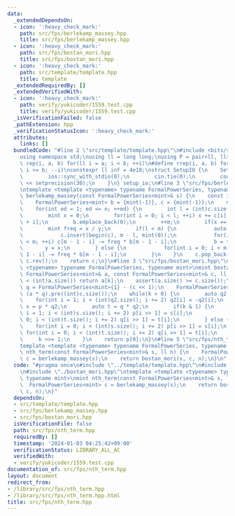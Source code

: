 ```yaml
---
data:
  _extendedDependsOn:
  - icon: ':heavy_check_mark:'
    path: src/fps/berlekamp_massey.hpp
    title: src/fps/berlekamp_massey.hpp
  - icon: ':heavy_check_mark:'
    path: src/fps/bostan_mori.hpp
    title: src/fps/bostan_mori.hpp
  - icon: ':heavy_check_mark:'
    path: src/template/template.hpp
    title: template
  _extendedRequiredBy: []
  _extendedVerifiedWith:
  - icon: ':heavy_check_mark:'
    path: verify/yukicoder/1559.test.cpp
    title: verify/yukicoder/1559.test.cpp
  _isVerificationFailed: false
  _pathExtension: hpp
  _verificationStatusIcon: ':heavy_check_mark:'
  attributes:
    links: []
  bundledCode: "#line 2 \"src/template/template.hpp\"\n#include <bits/stdc++.h>\n\
    using namespace std;\nusing ll = long long;\nusing P = pair<ll, ll>;\n#define\
    \ rep(i, a, b) for(ll i = a; i < b; ++i)\n#define rrep(i, a, b) for(ll i = a;\
    \ i >= b; --i)\nconstexpr ll inf = 4e18;\nstruct SetupIO {\n    SetupIO() {\n\
    \        ios::sync_with_stdio(0);\n        cin.tie(0);\n        cout << fixed\
    \ << setprecision(30);\n    }\n} setup_io;\n#line 3 \"src/fps/berlekamp_massey.hpp\"\
    \ntemplate <template <typename> typename FormalPowerSeries, typename mint>\nFormalPowerSeries<mint>\
    \ berlekamp_massey(const FormalPowerSeries<mint>& s) {\n    const int n = (int)s.size();\n\
    \    FormalPowerSeries<mint> b = {mint(-1)}, c = {mint(-1)};\n    mint y = mint(1);\n\
    \    for(int ed = 1; ed <= n; ++ed) {\n        int l = (int)c.size(), m = (int)b.size();\n\
    \        mint x = 0;\n        for(int i = 0; i < l; ++i) x += c[i] * s[ed - l\
    \ + i];\n        b.emplace_back(0);\n        ++m;\n        if(x == mint(0)) continue;\n\
    \        mint freq = x / y;\n        if(l < m) {\n            auto tmp = c;\n\
    \            c.insert(begin(c), m - l, mint(0));\n            for(int i = 0; i\
    \ < m; ++i) c[m - 1 - i] -= freq * b[m - 1 - i];\n            b = tmp;\n     \
    \       y = x;\n        } else {\n            for(int i = 0; i < m; ++i) c[l -\
    \ 1 - i] -= freq * b[m - 1 - i];\n        }\n    }\n    c.pop_back();\n    c =\
    \ c.rev();\n    return c;\n}\n#line 3 \"src/fps/bostan_mori.hpp\"\ntemplate <template\
    \ <typename> typename FormalPowerSeries, typename mint>\nmint bostan_mori(const\
    \ FormalPowerSeries<mint>& a, const FormalPowerSeries<mint>& c, ll k) {\n    if(k\
    \ < (int)a.size()) return a[k];\n    assert(a.size() >= c.size());\n    FormalPowerSeries<mint>\
    \ q = FormalPowerSeries<mint>{1} - (c << 1);\n    FormalPowerSeries<mint> p =\
    \ (a * q).pre((int)c.size());\n    while(k > 0) {\n        auto q2 = q;\n    \
    \    for(int i = 1; i < (int)q2.size(); i += 2) q2[i] = -q2[i];\n        auto\
    \ s = p * q2;\n        auto t = q * q2;\n        if(k & 1) {\n            for(int\
    \ i = 1; i < (int)s.size(); i += 2) p[i >> 1] = s[i];\n            for(int i =\
    \ 0; i < (int)t.size(); i += 2) q[i >> 1] = t[i];\n        } else {\n        \
    \    for(int i = 0; i < (int)s.size(); i += 2) p[i >> 1] = s[i];\n           \
    \ for(int i = 0; i < (int)t.size(); i += 2) q[i >> 1] = t[i];\n        }\n   \
    \     k >>= 1;\n    }\n    return p[0];\n}\n#line 5 \"src/fps/nth_term.hpp\"\n\
    template <template <typename> typename FormalPowerSeries, typename mint>\nmint\
    \ nth_term(const FormalPowerSeries<mint>& s, ll n) {\n    FormalPowerSeries<mint>\
    \ c = berlekamp_massey(s);\n    return bostan_mori(s, c, n);\n}\n"
  code: "#pragma once\n#include \"../template/template.hpp\"\n#include \"./berlekamp_massey.hpp\"\
    \n#include \"./bostan_mori.hpp\"\ntemplate <template <typename> typename FormalPowerSeries,\
    \ typename mint>\nmint nth_term(const FormalPowerSeries<mint>& s, ll n) {\n  \
    \  FormalPowerSeries<mint> c = berlekamp_massey(s);\n    return bostan_mori(s,\
    \ c, n);\n}"
  dependsOn:
  - src/template/template.hpp
  - src/fps/berlekamp_massey.hpp
  - src/fps/bostan_mori.hpp
  isVerificationFile: false
  path: src/fps/nth_term.hpp
  requiredBy: []
  timestamp: '2024-01-03 04:25:42+09:00'
  verificationStatus: LIBRARY_ALL_AC
  verifiedWith:
  - verify/yukicoder/1559.test.cpp
documentation_of: src/fps/nth_term.hpp
layout: document
redirect_from:
- /library/src/fps/nth_term.hpp
- /library/src/fps/nth_term.hpp.html
title: src/fps/nth_term.hpp
---
```

